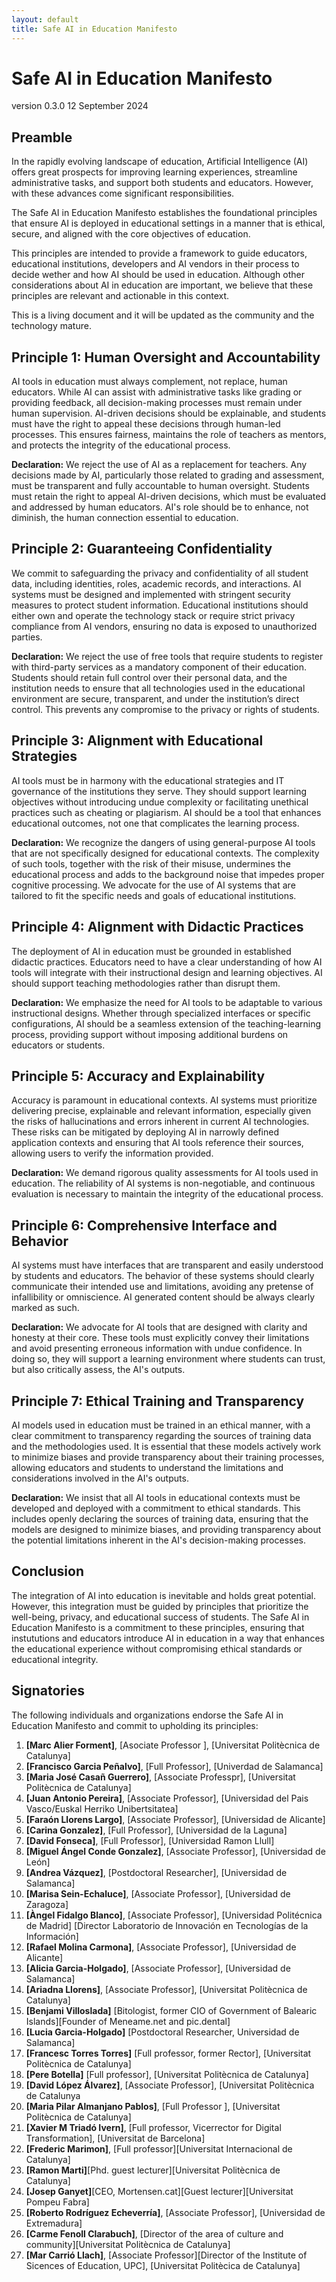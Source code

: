 ```yaml
---
layout: default
title: Safe AI in Education Manifesto
---
```


# Safe AI in Education Manifesto

version 0.3.0 12 September 2024

## Preamble

In the rapidly evolving landscape of education, Artificial Intelligence (AI) offers great prospects for improving learning experiences, streamline administrative tasks, and support both students and educators. However, with these advances come significant responsibilities.

The Safe AI in Education Manifesto establishes the foundational principles that ensure AI is deployed in educational settings in a manner that is ethical, secure, and aligned with the core objectives of education.

This principles are intended to provide a framework to guide educators, educational institutions, developers and AI vendors in their process to decide wether and how AI should be used in education. Although other considerations about AI in education are important, we believe that these principles are relevant and actionable in this context.

This is a living document and it will be updated as the community and the technology mature.

## Principle 1: Human Oversight and Accountability

AI tools in education must always complement, not replace, human educators. While AI can assist with administrative tasks like grading or providing feedback, all decision-making processes must remain under human supervision. AI-driven decisions should be explainable, and students must have the right to appeal these decisions through human-led processes. This ensures fairness, maintains the role of teachers as mentors, and protects the integrity of the educational process.

**Declaration:** We reject the use of AI as a replacement for teachers. Any decisions made by AI, particularly those related to grading and assessment, must be transparent and fully accountable to human oversight. Students must retain the right to appeal AI-driven decisions, which must be evaluated and addressed by human educators. AI's role should be to enhance, not diminish, the human connection essential to education.

## Principle 2: Guaranteeing Confidentiality

We commit to safeguarding the privacy and confidentiality of all student data, including identities, roles, academic records, and interactions. AI systems must be designed and implemented with stringent security measures to protect student information. Educational institutions should either own and operate the technology stack or require strict privacy compliance from AI vendors, ensuring no data is exposed to unauthorized parties.

**Declaration:** We reject the use of free tools that require students to register with third-party services as a mandatory component of their education. Students should retain full control over their personal data, and the institution needs to ensure that all technologies used in the educational environment are secure, transparent, and under the institution’s direct control. This prevents any compromise to the privacy or rights of students.

## Principle 3: Alignment with Educational Strategies

AI tools must be in harmony with the educational strategies and IT governance of the institutions they serve. They should support learning objectives without introducing undue complexity or facilitating unethical practices such as cheating or plagiarism. AI should be a tool that enhances educational outcomes, not one that complicates the learning process.

**Declaration:** We recognize the dangers of using general-purpose AI tools that are not specifically designed for educational contexts. The complexity of such tools, together with the risk of their misuse, undermines the educational process and adds to the background noise that impedes proper cognitive processing. We advocate for the use of AI systems that are tailored to fit the specific needs and goals of educational institutions.

## Principle 4: Alignment with Didactic Practices

The deployment of AI in education must be grounded in established didactic practices. Educators need to have a clear understanding of how AI tools will integrate with their instructional design and learning objectives. AI should support teaching methodologies rather than disrupt them.

**Declaration:** We emphasize the need for AI tools to be adaptable to various instructional designs. Whether through specialized interfaces or specific configurations, AI should be a seamless extension of the teaching-learning process, providing support without imposing additional burdens on educators or students.

## Principle 5: Accuracy and Explainability

Accuracy is paramount in educational contexts. AI systems must prioritize delivering precise, explainable and relevant information, especially given the risks of hallucinations and errors inherent in current AI technologies. These risks can be mitigated by deploying AI in narrowly defined application contexts and ensuring that AI tools reference their sources, allowing users to verify the information provided.

**Declaration:** We demand rigorous quality assessments for AI tools used in education. The reliability of AI systems is non-negotiable, and continuous evaluation is necessary to maintain the integrity of the educational process.

## Principle 6: Comprehensive Interface and Behavior

AI systems must have interfaces that are transparent and easily understood by students and educators. The behavior of these systems should clearly communicate their intended use and limitations, avoiding any pretense of infallibility or omniscience. AI generated content should be always clearly marked as such.

**Declaration:** We advocate for AI tools that are designed with clarity and honesty at their core. These tools must explicitly convey their limitations and avoid presenting erroneous information with undue confidence. In doing so, they will support a learning environment where students can trust, but also critically assess, the AI's outputs.

## Principle 7: Ethical Training and Transparency

AI models used in education must be trained in an ethical manner, with a clear commitment to transparency regarding the sources of training data and the methodologies used. It is essential that these models actively work to minimize biases and provide transparency about their training processes, allowing educators and students to understand the limitations and considerations involved in the AI's outputs.

**Declaration:** We insist that all AI tools in educational contexts must be developed and deployed with a commitment to ethical standards. This includes openly declaring the sources of training data, ensuring that the models are designed to minimize biases, and providing transparency about the potential limitations inherent in the AI's decision-making processes.

## Conclusion

The integration of AI into education is inevitable and holds great potential. However, this integration must be guided by principles that prioritize the well-being, privacy, and educational success of students. The Safe AI in Education Manifesto is a commitment to these principles, ensuring that instututions and educators introduce AI in education in a way that enhances the educational experience without compromising ethical standards or educational integrity.

## Signatories

The following individuals and organizations endorse the Safe AI in Education Manifesto and commit to upholding its principles:

1. **[Marc Alier Forment]**, [Asociate Professor ], [Universitat Politècnica de Catalunya]
2. **[Francisco Garcia Peñalvo]**, [Full Professor], [Univerdad de Salamanca]
3. **[Maria José Casañ Guerrero]**, [Associate Professpr], [Universitat Politècnica de Catalunya]
4. **[Juan Antonio Pereira]**, [Associate Professor], [Universidad del Pais Vasco/Euskal Herriko Unibertsitatea]
5. **[Faraón Llorens Largo]**, [Associate Professor], [Universidad de Alicante]
6. **[Carina Gonzalez]**, [Full Professor], [Universidad de la Laguna]
7. **[David Fonseca]**, [Full Professor], [Universidad Ramon Llull]
8. **[Miguel Ángel Conde Gonzalez]**, [Associate Professor], [Universidad de León]
9. **[Andrea Vázquez]**, [Postdoctoral Researcher], [Universidad de Salamanca]
10. **[Marisa Sein-Echaluce]**, [Associate Professor], [Universidad de Zaragoza]
11. **[Àngel Fidalgo Blanco]**, [Associate Professor], [Universidad Politécnica de Madrid] [Director Laboratorio de Innovación en Tecnologías de la Información]
12. **[Rafael Molina Carmona]**, [Associate Professor], [Universidad de Alicante]
13. **[Alicia Garcia-Holgado]**, [Associate Professor], [Universidad de Salamanca]
14. **[Ariadna Llorens]**, [Associate Professor], [Universitat Politècnica de Catalunya]
15. **[Benjami Villoslada]** [Bitologist, former CIO of Government of Balearic Islands][Founder of Meneame.net and pic.dental]
16. **[Lucia Garcia-Holgado]** [Postdoctoral Researcher, Universidad de Salamanca]
17. **[Francesc Torres Torres]** [Full professor, former Rector],   [Universitat Politècnica de Catalunya]
18. **[Pere Botella]** [Full professor],   [Universitat Politècnica de Catalunya]
19. **[David López Álvarez]**, [Associate Professor], [Universitat Politècnica de Catalunya
20. **[Maria Pilar Almanjano Pablos]**, [Full Professor ], [Universitat Politècnica de Catalunya]
21. **[Xavier M Triadó Ivern]**, [Full professor, Vicerrector for Digital Transformation], [Universitat de Barcelona]
22. **[Frederic Marimon]**, [Full professor][Universitat Internacional de Catalunya]
23. **[Ramon Marti]**[Phd. guest lecturer][Universitat Politècnica de Catalunya]
24. **[Josep Ganyet]**[CEO, Mortensen.cat][Guest lecturer][Universitat Pompeu Fabra]
25. **[Roberto Rodríguez Echeverría]**, [Associate Professor], [Universidad de Extremadura]
26. **[Carme Fenoll Clarabuch]**, [Director of the area of culture and community][Universitat Politècnica de Catalunya]
27. **[Mar Carrió Llach]**, [Associate Professor][Director of the Institute of Sicences of Education, UPC], [Universitat Politècica de Catalunya]
